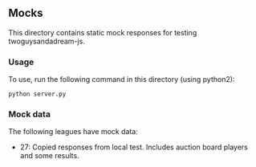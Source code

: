 ## Mocks

This directory contains static mock responses for testing twoguysandadream-js.

### Usage

To use, run the following command in this directory (using python2):

    python server.py
    
### Mock data

The following leagues have mock data:

 - 27: Copied responses from local test. Includes auction board players and some results.
